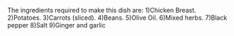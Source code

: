 The ingredients required to make this dish are:
1)Chicken Breast.
2)Potatoes.
3)Carrots (sliced).
4)Beans.
5)Olive Oil.
6)Mixed herbs.
7)Black pepper
8)Salt
9)Ginger and garlic